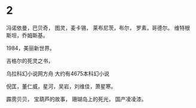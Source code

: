 # 2

冯诺依曼，巴贝奇， 图灵，麦卡锡， 莱布尼茨，布尔， 罗素，哥德尔。 维特根斯坦，乔姆斯基。

1984，美丽新世界。

吉格尔的死灵之书，

乌拉科幻小说网方舟 大约有4675本科幻小说

倪匡，董仁威，星河，吴岩，刘维佳，萧星寒。

霹雳贝贝， 宝葫芦的故事， 珊瑚岛上的死光， 国产凌凌漆。

